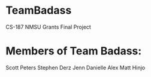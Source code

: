 # TeamBadass
CS-187 NMSU Grants Final Project

# Members of Team Badass:
Scott Peters
Stephen Derz
Jenn
Danielle
Alex
Matt Hinjo